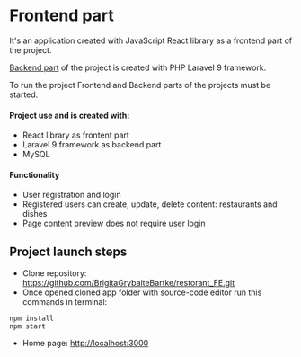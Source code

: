 # Frontend part

It's an application created with JavaScript React library as a frontend part of the project. 

[Backend part](https://github.com/BrigitaGrybaiteBartke/restorant_BE.git) of the project is created with PHP Laravel 9 framework.

To run the project Frontend and Backend parts of the projects must be started.


#### Project use and is created with:
* React library as frontent part
* Laravel 9 framework as backend part
* MySQL

#### Functionality
* User registration and login
* Registered users can create, update, delete content: restaurants and dishes
* Page content preview does not require user login


## Project launch steps
* Clone repository: https://github.com/BrigitaGrybaiteBartke/restorant_FE.git
* Once opened cloned app folder with source-code editor run this commands in terminal: 

```
npm install
npm start
```

* Home page: [http://localhost:3000]([http://localhost:3000)


